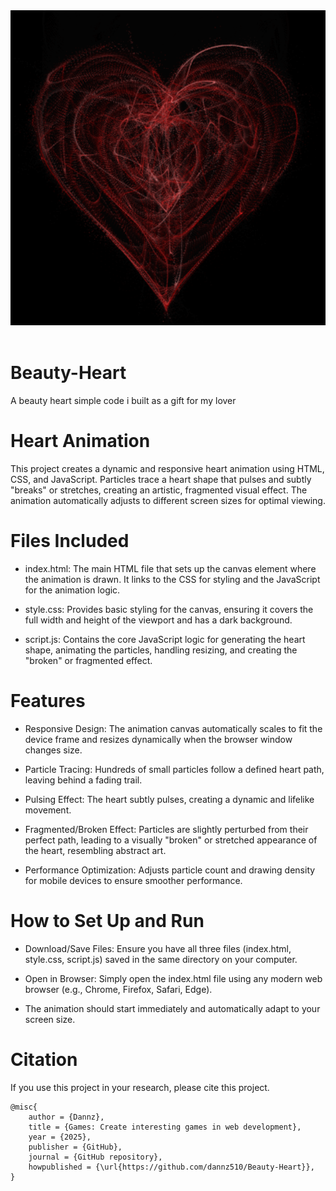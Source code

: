 <div align="center">
  <img src="logo.png" width="600"/>
</div>
<br />


# Beauty-Heart
A beauty heart simple code i built as a gift for my lover

# Heart Animation
This project creates a dynamic and responsive heart animation using HTML, CSS, and JavaScript. Particles trace a heart shape that pulses and subtly "breaks" or stretches, creating an artistic, fragmented visual effect. The animation automatically adjusts to different screen sizes for optimal viewing.

# Files Included
- index.html: The main HTML file that sets up the canvas element where the animation is drawn. It links to the CSS for styling and the JavaScript for the animation logic.

- style.css: Provides basic styling for the canvas, ensuring it covers the full width and height of the viewport and has a dark background.

- script.js: Contains the core JavaScript logic for generating the heart shape, animating the particles, handling resizing, and creating the "broken" or fragmented effect.

# Features
- Responsive Design: The animation canvas automatically scales to fit the device frame and resizes dynamically when the browser window changes size.

- Particle Tracing: Hundreds of small particles follow a defined heart path, leaving behind a fading trail.

- Pulsing Effect: The heart subtly pulses, creating a dynamic and lifelike movement.

- Fragmented/Broken Effect: Particles are slightly perturbed from their perfect path, leading to a visually "broken" or stretched appearance of the heart, resembling abstract art.

- Performance Optimization: Adjusts particle count and drawing density for mobile devices to ensure smoother performance.

# How to Set Up and Run
- Download/Save Files: Ensure you have all three files (index.html, style.css, script.js) saved in the same directory on your computer.

- Open in Browser: Simply open the index.html file using any modern web browser (e.g., Chrome, Firefox, Safari, Edge).

- The animation should start immediately and automatically adapt to your screen size.

# Citation
If you use this project in your research, please cite this project.
```
@misc{
    author = {Dannz},
    title = {Games: Create interesting games in web development},
    year = {2025},
    publisher = {GitHub},
    journal = {GitHub repository},
    howpublished = {\url{https://github.com/dannz510/Beauty-Heart}},
}
```
